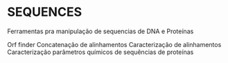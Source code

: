 # SEQUENCES
 Ferramentas pra manipulação de sequencias de DNA e Proteínas
 
 Orf finder
 Concatenação de alinhamentos 
 Caracterização de alinhamentos
 Caracterização parâmetros químicos de sequências de proteínas 
